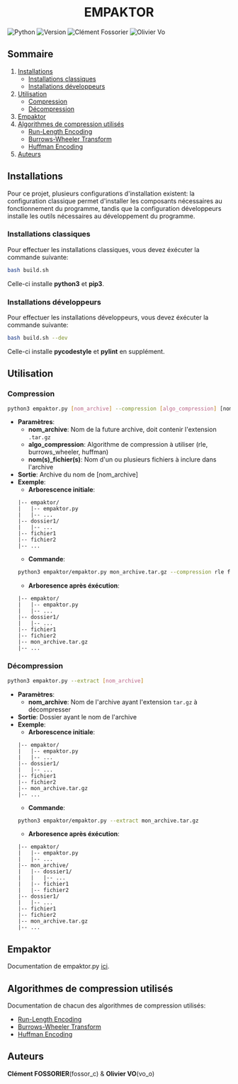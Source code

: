 <h1 align="center">EMPAKTOR</h1>

![Python](https://img.shields.io/badge/Python-grey?style=flat-square&logo=python)
![Version](https://img.shields.io/badge/2.1.0-green?style=flat-square&label=Version)
![Clément Fossorier](https://img.shields.io/badge/Clément_Fossorier-blue?style=flat-square)
![Olivier Vo](https://img.shields.io/badge/Olivier_Vo-blue?style=flat-square)

## Sommaire

1. [Installations](#installations)
    - [Installations classiques](#installations-classiques)
    - [Installations développeurs](#installations-développeurs)
2. [Utilisation](#utilisation)
    - [Compression](#compression)
    - [Décompression](#décompression)
3. [Empaktor](empaktor/empaktor.md)
4. [Algorithmes de compression utilisés](#algorithmes-de-compression-utilisés)
    - [Run-Length Encoding](empaktor/cmp_rle/rle.md)
    - [Burrows-Wheeler Transform](empaktor/cmp_burrows/burrows_wheeler.md)
    - [Huffman Encoding](empaktor/cmp_huffman/huffman.md)
5. [Auteurs](#auteurs)

## Installations
Pour ce projet, plusieurs configurations d'installation existent: la configuration classique permet d'installer les composants nécessaires au fonctionnement du programme, tandis que la configuration développeurs installe les outils nécessaires au développement du programme.

### Installations classiques
Pour effectuer les installations classiques, vous devez éxécuter la commande suivante:
```bash
bash build.sh
```
Celle-ci installe **python3** et **pip3**.

### Installations développeurs
Pour effectuer les installations développeurs, vous devez éxécuter la commande suivante:
```bash
bash build.sh --dev
```
Celle-ci installe **pycodestyle** et **pylint** en supplément.

## Utilisation

### Compression
```bash
python3 empaktor.py [nom_archive] --compression [algo_compression] [nom(s)_fichier(s)]
```
- **Paramètres**:
    - **nom_archive**: Nom de la future archive, doit contenir l'extension ```.tar.gz```
    - **algo_compression**: Algorithme de compression à utiliser (rle, burrows_wheeler, huffman)
    - **nom(s)_fichier(s)**: Nom d'un ou plusieurs fichiers à inclure dans l'archive
- **Sortie**: Archive du nom de [nom_archive]
- **Exemple**:
    - **Arborescence initiale**:
    ```
    |-- empaktor/
    |   |-- empaktor.py
    |   |-- ...
    |-- dossier1/
    |   |-- ...
    |-- fichier1
    |-- fichier2
    |-- ...  
    ```
    - **Commande**:
    ```bash
    python3 empaktor/empaktor.py mon_archive.tar.gz --compression rle fichier1 dossier1 fichier2
    ```
    - **Arboresence après éxécution**:
    ```
    |-- empaktor/
    |   |-- empaktor.py
    |   |-- ...
    |-- dossier1/
    |   |-- ...
    |-- fichier1
    |-- fichier2
    |-- mon_archive.tar.gz
    |-- ...  
    ```

### Décompression
```bash
python3 empaktor.py --extract [nom_archive]
```
- **Paramètres**:
    - **nom_archive**: Nom de l'archive ayant l'extension ```tar.gz``` à décompresser
- **Sortie**: Dossier ayant le nom de l'archive
- **Exemple**:
    - **Arborescence initiale**:
    ```
    |-- empaktor/
    |   |-- empaktor.py
    |   |-- ...
    |-- dossier1/
    |   |-- ...
    |-- fichier1
    |-- fichier2
    |-- mon_archive.tar.gz
    |-- ...  
    ```
    - **Commande**:
    ```bash
    python3 empaktor/empaktor.py --extract mon_archive.tar.gz 
    ```
    - **Arboresence après éxécution**:
    ```
    |-- empaktor/
    |   |-- empaktor.py
    |   |-- ...
    |-- mon_archive/
    |   |-- dossier1/
    |   |   |-- ...
    |   |-- fichier1
    |   |-- fichier2
    |-- dossier1/
    |   |-- ...
    |-- fichier1
    |-- fichier2
    |-- mon_archive.tar.gz
    |-- ...  
    ```

## Empaktor
Documentation de empaktor.py [ici](empaktor/empaktor.md).

## Algorithmes de compression utilisés
Documentation de chacun des algorithmes de compression utilisés:
- [Run-Length Encoding](empaktor/cmp_rle/rle.md)
- [Burrows-Wheeler Transform](empaktor/cmp_burrows/burrows_wheeler.md)
- [Huffman Encoding](empaktor/cmp_huffman/huffman.md)

## Auteurs
**Clément FOSSORIER**(fossor_c) & **Olivier VO**(vo_o)
